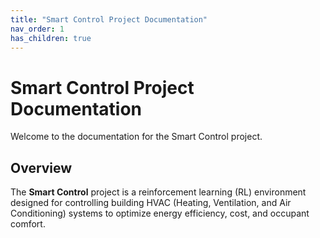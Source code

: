 ```yaml
---
title: "Smart Control Project Documentation"
nav_order: 1
has_children: true
---
```


# Smart Control Project Documentation

Welcome to the documentation for the Smart Control project.

## Overview

The **Smart Control** project is a reinforcement learning (RL) environment designed for controlling building HVAC (Heating, Ventilation, and Air Conditioning) systems to optimize energy efficiency, cost, and occupant comfort.